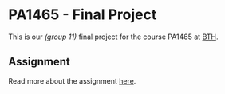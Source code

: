 # PA1465 - Final Project

This is our _(group 11)_ final project for the course PA1465 at [BTH](https://bth.se).

## Assignment

Read more about the assignment [here](./ASSIGNMENT.md).
